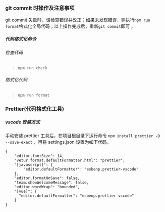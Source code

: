 ### git commit 时操作及注意事项

git commit 失败时，请检查错误并改正；如果未发现错误，则执行`npm run format`格式化全局代码；以上操作完成后，重新`git commit`即可；

##### 代码格式化命令

###### 检查代码

> `npm run check`

###### 格式化代码

> `npm run format`

### Prettier(代码格式化工具)

##### vscode 安装方式

手动安装 prettier 工具后，在项目根目录下运行命令 `npm install prettier -D --save-exact` ，再将 settings.json 设置为如下代码。

```
{
    "editor.fontSize": 14,
    "vetur.format.defaultFormatter.html": "prettier",
    "[javascript]": {
        "editor.defaultFormatter": "esbenp.prettier-vscode"
    },
    "editor.formatOnSave": false,
    "team.showWelcomeMessage": false,
    "editor.wordWrap": "bounded",
    "[vue]": {
      "editor.defaultFormatter": "esbenp.prettier-vscode"
    }
}
```
